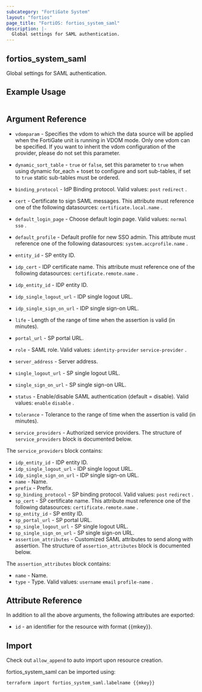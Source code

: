 ```yaml
---
subcategory: "FortiGate System"
layout: "fortios"
page_title: "FortiOS: fortios_system_saml"
description: |-
  Global settings for SAML authentication.
---
```


## fortios_system_saml
Global settings for SAML authentication.

## Example Usage

```hcl

```

## Argument Reference
* `vdomparam` - Specifies the vdom to which the data source will be applied when the FortiGate unit is running in VDOM mode. Only one vdom can be specified. If you want to inherit the vdom configuration of the provider, please do not set this parameter.
* `dynamic_sort_table` - `true` or `false`, set this parameter to `true` when using dynamic for_each + toset to configure and sort sub-tables, if set to `true` static sub-tables must be ordered.

* `binding_protocol` - IdP Binding protocol. Valid values: `post` `redirect` .
* `cert` - Certificate to sign SAML messages. This attribute must reference one of the following datasources: `certificate.local.name` .
* `default_login_page` - Choose default login page. Valid values: `normal` `sso` .
* `default_profile` - Default profile for new SSO admin. This attribute must reference one of the following datasources: `system.accprofile.name` .
* `entity_id` - SP entity ID.
* `idp_cert` - IDP certificate name. This attribute must reference one of the following datasources: `certificate.remote.name` .
* `idp_entity_id` - IDP entity ID.
* `idp_single_logout_url` - IDP single logout URL.
* `idp_single_sign_on_url` - IDP single sign-on URL.
* `life` - Length of the range of time when the assertion is valid (in minutes).
* `portal_url` - SP portal URL.
* `role` - SAML role. Valid values: `identity-provider` `service-provider` .
* `server_address` - Server address.
* `single_logout_url` - SP single logout URL.
* `single_sign_on_url` - SP single sign-on URL.
* `status` - Enable/disable SAML authentication (default = disable). Valid values: `enable` `disable` .
* `tolerance` - Tolerance to the range of time when the assertion is valid (in minutes).
* `service_providers` - Authorized service providers. The structure of `service_providers` block is documented below.

The `service_providers` block contains:

* `idp_entity_id` - IDP entity ID.
* `idp_single_logout_url` - IDP single logout URL.
* `idp_single_sign_on_url` - IDP single sign-on URL.
* `name` - Name.
* `prefix` - Prefix.
* `sp_binding_protocol` - SP binding protocol. Valid values: `post` `redirect` .
* `sp_cert` - SP certificate name. This attribute must reference one of the following datasources: `certificate.remote.name` .
* `sp_entity_id` - SP entity ID.
* `sp_portal_url` - SP portal URL.
* `sp_single_logout_url` - SP single logout URL.
* `sp_single_sign_on_url` - SP single sign-on URL.
* `assertion_attributes` - Customized SAML attributes to send along with assertion. The structure of `assertion_attributes` block is documented below.

The `assertion_attributes` block contains:

* `name` - Name.
* `type` - Type. Valid values: `username` `email` `profile-name` .

## Attribute Reference

In addition to all the above arguments, the following attributes are exported:
* `id` - an identifier for the resource with format {{mkey}}.

## Import

Check out `allow_append` to auto import upon resource creation.

fortios_system_saml can be imported using:
```sh
terraform import fortios_system_saml.labelname {{mkey}}
```
